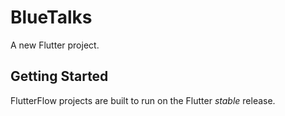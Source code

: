 # BlueTalks

A new Flutter project.

## Getting Started

FlutterFlow projects are built to run on the Flutter _stable_ release.

